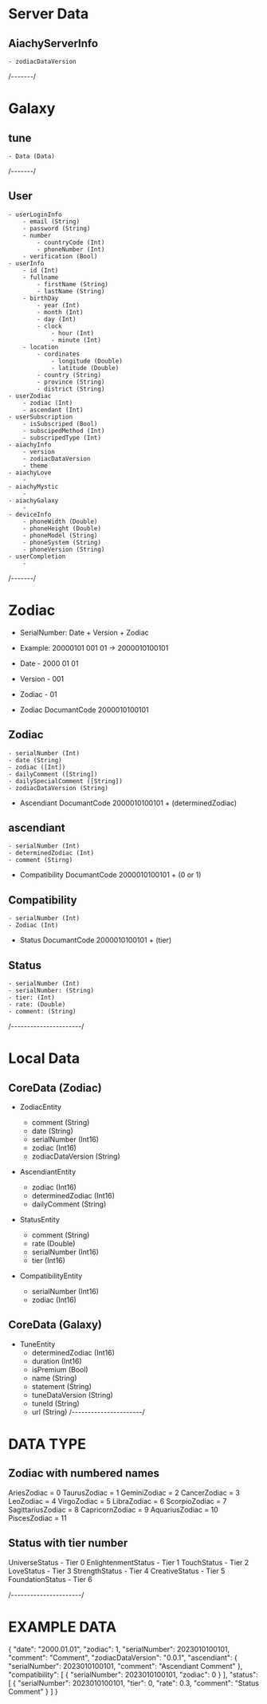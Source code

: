 # Server Data

## AiachyServerInfo
    - zodiacDataVersion

/-------/

# Galaxy

## tune
    - Data (Data)

/-------/

## User
    - userLoginInfo
        - email (String)
        - password (String)
        - number
            - countryCode (Int)
            - phoneNumber (Int)
        - verification (Bool)
    - userInfo
        - id (Int)
        - fullname
            - firstName (String)
            - lastName (String)
        - birthDay
            - year (Int)
            - month (Int)
            - day (Int)
            - clock 
                - hour (Int)
                - minute (Int)
        - location
            - cordinates 
                - longitude (Double)
                - latitude (Double)
            - country (String)
            - province (String)
            - district (String)
    - userZodiac
        - zodiac (Int)
        - ascendant (Int)
    - userSubscription
        - isSubscriped (Bool)
        - subscipedMethod (Int)
        - subscripedType (Int)
    - aiachyInfo
        - version
        - zodiacDataVersion
        - theme
    - aiachyLove
        -
    - aiachyMystic
        -
    - aiachyGalaxy
        -
    - deviceInfo
        - phoneWidth (Double)
        - phoneHeight (Double)
        - phoneModel (String)
        - phoneSystem (String)
        - phoneVersion (String)
    - userCompletion
        -

/-------/

# Zodiac

- SerialNumber: Date + Version + Zodiac 
- Example: 20000101 001 01 -> 2000010100101

- Date - 2000 01 01
- Version - 001  
- Zodiac - 01

- Zodiac DocumantCode 2000010100101 

## Zodiac
    - serialNumber (Int)
    - date (String)
    - zodiac ([Int])
    - dailyComment ([String])
    - dailySpecialComment ([String])
    - zodiacDataVersion (String)
    
- Ascendiant DocumantCode 2000010100101 + (determinedZodiac)

## ascendiant
    - serialNumber (Int)
    - determinedZodiac (Int)
    - comment (Stirng)

- Compatibility DocumantCode 2000010100101 + (0 or 1)

## Compatibility
    - serialNumber (Int)
    - Zodiac (Int)

- Status DocumantCode 2000010100101 + (tier)

## Status
    - serialNumber (Int)
    - serialNumber: (String)        
    - tier: (Int)
    - rate: (Double)
    - comment: (String)
/----------------------/

# Local Data

## CoreData (Zodiac)
- ZodiacEntity
    - comment (String)
    - date (String)
    - serialNumber (Int16)
    - zodiac (Int16)
    - zodiacDataVersion (String)
    
- AscendiantEntity
    - zodiac (Int16)
    - determinedZodiac (Int16)
    - dailyComment (String)

- StatusEntity
    - comment (String)
    - rate (Double)
    - serialNumber (Int16)
    - tier (Int16)
    
- CompatibilityEntity
    - serialNumber (Int16)
    - zodiac (Int16) 
    
## CoreData (Galaxy)

- TuneEntity
    - determinedZodiac (Int16)
    - duration (Int16)
    - isPremium (Bool)
    - name (String)
    - statement (String)
    - tuneDataVersion (String)
    - tuneId (String)
    - url (String)
/----------------------/

# DATA TYPE

## Zodiac with numbered names

AriesZodiac = 0
TaurusZodiac = 1
GeminiZodiac = 2
CancerZodiac = 3
LeoZodiac = 4
VirgoZodiac = 5
LibraZodiac = 6
ScorpioZodiac = 7
SagittariusZodiac = 8
CapricornZodiac = 9
AquariusZodiac = 10
PiscesZodiac = 11

## Status with tier number

UniverseStatus - Tier 0
EnlightenmentStatus - Tier 1
TouchStatus - Tier 2
LoveStatus - Tier 3
StrengthStatus - Tier 4
CreativeStatus - Tier 5
FoundationStatus - Tier 6

/----------------------/

# EXAMPLE DATA

{
  "date": "2000.01.01",
  "zodiac": 1,
  "serialNumber": 2023010100101,
  "comment": "Comment",
  "zodiacDataVersion": "0.0.1",
  "ascendiant": {
    "serialNumber": 2023010100101,
    "comment": "Ascendiant Comment"
  },
  "compatibility": [
    {
      "serialNumber": 2023010100101,
      "zodiac": 0
    }
  ],
  "status": [
    {
      "serialNumber": 2023010100101,
      "tier": 0,
      "rate": 0.3,
      "comment": "Status Comment"
    }
  ]
}

